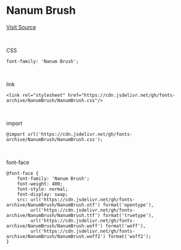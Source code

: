 # Nanum Brush

[Visit Source](https://hangeul.naver.com/font)

&nbsp;

CSS

```
font-family: 'Nanum Brush';
```

&nbsp;

link

```
<link rel="stylesheet" href="https://cdn.jsdelivr.net/gh/fonts-archive/NanumBrush/NanumBrush.css"/>
```

&nbsp;

import

```
@import url('https://cdn.jsdelivr.net/gh/fonts-archive/NanumBrush/NanumBrush.css');
```

&nbsp;

font-face

```
@font-face {
    font-family: 'Nanum Brush';
    font-weight: 400;
    font-style: normal;
    font-display: swap;
    src: url('https://cdn.jsdelivr.net/gh/fonts-archive/NanumBrush/NanumBrush.otf') format('opentype'),
         url('https://cdn.jsdelivr.net/gh/fonts-archive/NanumBrush/NanumBrush.ttf') format('truetype'),
         url('https://cdn.jsdelivr.net/gh/fonts-archive/NanumBrush/NanumBrush.woff') format('woff'),
         url('https://cdn.jsdelivr.net/gh/fonts-archive/NanumBrush/NanumBrush.woff2') format('woff2');
}
```
